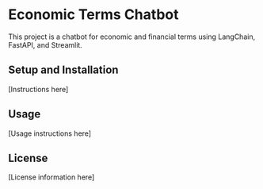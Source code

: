 # Economic Terms Chatbot

This project is a chatbot for economic and financial terms using LangChain, FastAPI, and Streamlit.

## Setup and Installation

[Instructions here]

## Usage

[Usage instructions here]

## License

[License information here]
